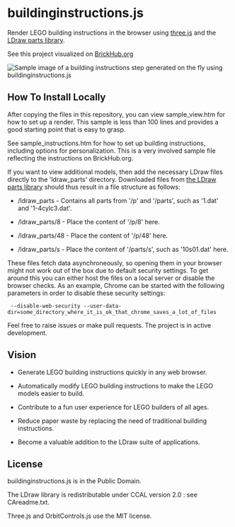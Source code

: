 # buildinginstructions.js

Render LEGO building instructions in the browser using [three.js](https://github.com/mrdoob/three.js) and the [LDraw parts library](http://www.ldraw.org).

See this project visualized on [BrickHub.org](https://brickhub.org)

![Sample image of a building instructions step generated on the fly using buildinginstructions.js](https://brickhub.org/i/data/431/431.png)

## How To Install Locally

After copying the files in this repository, you can view sample_view.htm for how to set up a render. This sample is less than 100 lines and provides a good starting point that is easy to grasp.

See sample_instructions.htm for how to set up building instructions, including options for personalization. This is a very involved sample file reflecting the instructions on BrickHub.org.

If you want to view additional models, then add the necessary LDraw files directly to the 'ldraw_parts' directory. Downloaded files from [the LDraw parts library](http://www.ldraw.org/parts/latest-parts.html) should thus result in a file structure as follows:


* /ldraw_parts - Contains all parts from '/p' and '/parts', such as '1.dat' and '1-4cylc3.dat'.

* /ldraw_parts/8 - Place the content of '/p/8' here.

* /ldraw_parts/48 - Place the content of '/p/48' here.

* /ldraw_parts/s - Place the content of '/parts/s', such as '10s01.dat' here.


These files fetch data asynchroneously, so opening them in your browser might not work out of the box due to default security settings. To get around this you can either host the files on a local server or disable the browser checks. As an example, Chrome can be started with the following parameters in order to disable these security settings:

```
 --disable-web-security --user-data-dir=some_directory_where_it_is_ok_that_chrome_saves_a_lot_of_files
```

Feel free to raise issues or make pull requests. The project is in active development.

## Vision

- Generate LEGO building instructions quickly in any web browser.

- Automatically modify LEGO building instructions to make the LEGO models easier to build.

- Contribute to a fun user experience for LEGO builders of all ages.

- Reduce paper waste by replacing the need of traditional building instructions.

- Become a valuable addition to the LDraw suite of applications.

## License

buildinginstructions.js is in the Public Domain. 

The LDraw library is redistributable under CCAL version 2.0 : see CAreadme.txt.

Three.js and OrbitControls.js use the MIT license.